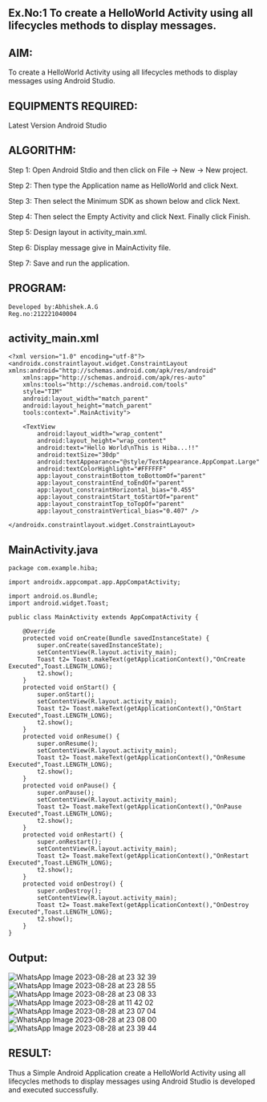 ## Ex.No:1 To create a HelloWorld Activity using all lifecycles methods to display messages.
## AIM:
To create a HelloWorld Activity using all lifecycles methods to display messages using Android Studio.

## EQUIPMENTS REQUIRED:
Latest Version Android Studio

## ALGORITHM:
Step 1: Open Android Stdio and then click on File -> New -> New project.

Step 2: Then type the Application name as HelloWorld and click Next.

Step 3: Then select the Minimum SDK as shown below and click Next.

Step 4: Then select the Empty Activity and click Next. Finally click Finish.

Step 5: Design layout in activity_main.xml.

Step 6: Display message give in MainActivity file.

Step 7: Save and run the application.

## PROGRAM:
```
Developed by:Abhishek.A.G
Reg.no:212221040004
```
## activity_main.xml
```
<?xml version="1.0" encoding="utf-8"?>
<androidx.constraintlayout.widget.ConstraintLayout xmlns:android="http://schemas.android.com/apk/res/android"
    xmlns:app="http://schemas.android.com/apk/res-auto"
    xmlns:tools="http://schemas.android.com/tools"
    style="TIM"
    android:layout_width="match_parent"
    android:layout_height="match_parent"
    tools:context=".MainActivity">

    <TextView
        android:layout_width="wrap_content"
        android:layout_height="wrap_content"
        android:text="Hello World\nThis is Hiba...!!"
        android:textSize="30dp"
        android:textAppearance="@style/TextAppearance.AppCompat.Large"
        android:textColorHighlight="#FFFFFF"
        app:layout_constraintBottom_toBottomOf="parent"
        app:layout_constraintEnd_toEndOf="parent"
        app:layout_constraintHorizontal_bias="0.455"
        app:layout_constraintStart_toStartOf="parent"
        app:layout_constraintTop_toTopOf="parent"
        app:layout_constraintVertical_bias="0.407" />

</androidx.constraintlayout.widget.ConstraintLayout>
```
## MainActivity.java
```
package com.example.hiba;

import androidx.appcompat.app.AppCompatActivity;

import android.os.Bundle;
import android.widget.Toast;

public class MainActivity extends AppCompatActivity {

    @Override
    protected void onCreate(Bundle savedInstanceState) {
        super.onCreate(savedInstanceState);
        setContentView(R.layout.activity_main);
        Toast t2= Toast.makeText(getApplicationContext(),"OnCreate Executed",Toast.LENGTH_LONG);
        t2.show();
    }
    protected void onStart() {
        super.onStart();
        setContentView(R.layout.activity_main);
        Toast t2= Toast.makeText(getApplicationContext(),"OnStart Executed",Toast.LENGTH_LONG);
        t2.show();
    }
    protected void onResume() {
        super.onResume();
        setContentView(R.layout.activity_main);
        Toast t2= Toast.makeText(getApplicationContext(),"OnResume Executed",Toast.LENGTH_LONG);
        t2.show();
    }
    protected void onPause() {
        super.onPause();
        setContentView(R.layout.activity_main);
        Toast t2= Toast.makeText(getApplicationContext(),"OnPause Executed",Toast.LENGTH_LONG);
        t2.show();
    }
    protected void onRestart() {
        super.onRestart();
        setContentView(R.layout.activity_main);
        Toast t2= Toast.makeText(getApplicationContext(),"OnRestart Executed",Toast.LENGTH_LONG);
        t2.show();
    }
    protected void onDestroy() {
        super.onDestroy();
        setContentView(R.layout.activity_main);
        Toast t2= Toast.makeText(getApplicationContext(),"OnDestroy Executed",Toast.LENGTH_LONG);
        t2.show();
    }
}
```
## Output:
![WhatsApp Image 2023-08-28 at 23 32 39](https://github.com/HibaRajarajeswari/Life-Cycle-Model/assets/129970809/ee9a05c0-6283-4747-ada8-3ddf8390edee)
![WhatsApp Image 2023-08-28 at 23 28 55](https://github.com/HibaRajarajeswari/Life-Cycle-Model/assets/129970809/80d5bc93-9033-422a-ba68-24e61cffd654)
![WhatsApp Image 2023-08-28 at 23 08 33](https://github.com/HibaRajarajeswari/Life-Cycle-Model/assets/129970809/a13c5e0a-39e0-4f7f-8f42-79e2c9bfc08f)
![WhatsApp Image 2023-08-28 at 11 42 02](https://github.com/HibaRajarajeswari/Life-Cycle-Model/assets/129970809/b35ab861-90fa-4b95-9fd1-ead260697a24)
![WhatsApp Image 2023-08-28 at 23 07 04](https://github.com/HibaRajarajeswari/Life-Cycle-Model/assets/129970809/81b1a6fe-2bba-45e0-be7e-e29467d181bc)
![WhatsApp Image 2023-08-28 at 23 08 00](https://github.com/HibaRajarajeswari/Life-Cycle-Model/assets/129970809/979fd650-ce2c-4105-8ea4-5eccf28e9b32)
![WhatsApp Image 2023-08-28 at 23 39 44](https://github.com/HibaRajarajeswari/Life-Cycle-Model/assets/129970809/a685e98c-7912-4e15-a954-6b1f48faf3f7)


## RESULT:
Thus a Simple Android Application create a HelloWorld Activity using all lifecycles methods to display messages using Android Studio is developed and executed successfully.
